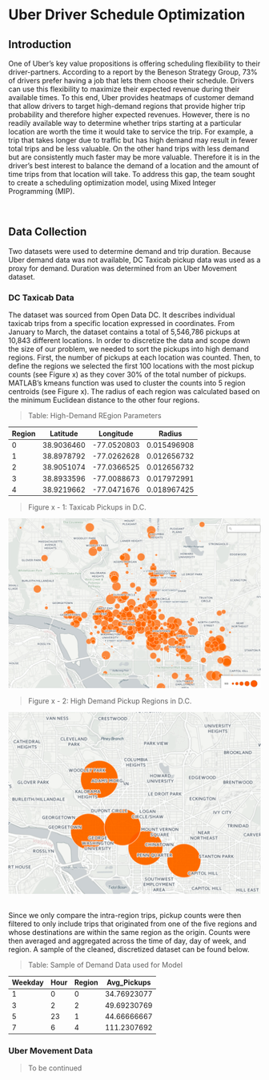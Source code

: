 # Uber Driver Schedule Optimization
## Introduction
One of Uber’s key value propositions is offering scheduling flexibility to their driver-partners. According to a report by the Beneson Strategy Group, 73% of drivers prefer having a job that lets them choose their schedule. Drivers can use this flexibility to maximize their expected revenue during their available times. To this end, Uber provides heatmaps of customer demand that allow drivers to target high-demand regions that provide higher trip probability and therefore higher expected revenues. However, there is no readily available way to determine whether trips starting at a particular location are worth the time it would take to service the trip. For example, a trip that takes longer due to traffic but has high demand may result in fewer total trips and be less valuable. On the other hand trips with less demand but are consistently much faster may be more valuable. Therefore it is in the driver’s best interest to balance the demand of a location and the amount of time trips from that location will take. To address this gap, the team sought to create a scheduling optimization model, using Mixed Integer Programming (MIP).

<br>

## Data Collection
Two datasets were used to determine demand and trip duration. Because Uber demand data was not available, DC Taxicab pickup data was used as a proxy for demand. Duration was determined from an Uber Movement dataset.

### DC Taxicab Data
The dataset was sourced from Open Data DC. It describes individual taxicab trips from a specific location expressed in coordinates. From January to March, the dataset contains a total of 5,546,786 pickups at 10,843 different locations. In order to discretize the data and scope down the size of our problem, we needed to sort the pickups into high demand regions. First, the number of pickups at each location was counted. Then, to define the regions we selected the first 100 locations with the most pickup counts (see Figure x) as they cover 30% of the total number of pickups. MATLAB’s kmeans function was used to cluster the counts into 5 region centroids (see Figure x). The radius of each region was calculated based on the minimum Euclidean distance to the other four regions.

> Table: High-Demand REgion Parameters

|Region|Latitude|Longitude|Radius|
|---|---|---|---|
|0|38.9036460|-77.0520803|0.015496908|
|1|38.8978792|-77.0262628|0.012656732|
|2|38.9051074|-77.0366525|0.012656732|
|3|38.8933596|-77.0088673|0.017972991|
|4|38.9219662|-77.0471676|0.018967425|

> Figure x - 1: Taxicab Pickups in D.C.

![taxi_pickup_map](Resources/Screenshots/taxi_pickups_map.png) 

> Figure x - 2: High Demand Pickup Regions in D.C.

![taxi_pickup_region_map](Resources/Screenshots/taxi_pickups_regions_map.png)

<br>
Since we only compare the intra-region trips, pickup counts were then filtered to only include trips that originated from one of the five regions and whose destinations are within the same region as the origin. Counts were then averaged and aggregated across the time of day, day of week, and region. A sample of the cleaned, discretized dataset can be found below.

> Table: Sample of Demand Data used for Model

|Weekday|Hour|Region|Avg_Pickups|
|---|---|---|---|
|1|0|0|34.76923077|
|3|2|2|49.69230769|
|5|23|1|44.66666667|
|7|6|4|111.2307692|

### Uber Movement Data

> To be continued


